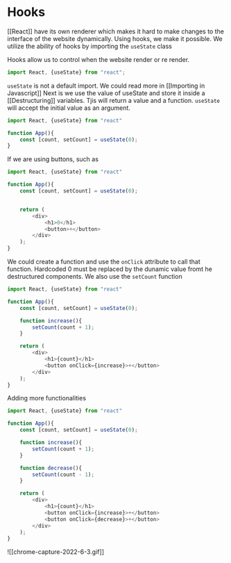 # Hooks
[[React]] have its own renderer which makes it hard to make changes to the interface of the website dynamically. Using hooks, we make it possible. We utilize the ability of hooks by importing the `useState` class

Hooks allow us to control when the website render or re render.

```js
import React, {useState} from "react";
```

`useState` is not a default import. We could read more in [[Importing in Javascript]]
Next is we use the value of useState and store it inside a [[Destructuring]] variables. Tjis will return a value and a function. `useState` will accept the initial value as an argument.

```js
import React, {useState} from "react"

function App(){
	const [count, setCount] = useState(0);
}
```

If we are using buttons, such as

```js
import React, {useState} from "react"

function App(){
	const [count, setCount] = useState(0);


	return (
		<div>
			<h1>0</h1>
			<button>+</button>
		</div>
	);
}
```

We could create a function and use the `onClick` attribute to call that function. Hardcoded 0 must be replaced by the dunamic value fromt he destructured components. We also use the `setCount` function
```js
import React, {useState} from "react"

function App(){
	const [count, setCount] = useState(0);

	function increase(){
		setCount(count + 1);
	}

	return (
		<div>
			<h1>{count}</h1>
			<button onClick={increase}>+</button>
		</div>
	);
}
```

Adding more functionalities
```js
import React, {useState} from "react"

function App(){
	const [count, setCount] = useState(0);

	function increase(){
		setCount(count + 1);
	}

	function decrease(){
		setCount(count - 1);
	}

	return (
		<div>
			<h1>{count}</h1>
			<button onClick={increase}>+</button>
			<button onClick={decrease}>+</button>
		</div>
	);
}
```

![[chrome-capture-2022-6-3.gif]]

